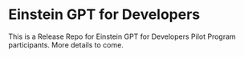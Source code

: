 # Einstein GPT for Developers
 This is a Release Repo for Einstein GPT for Developers Pilot Program participants. More details to come.
